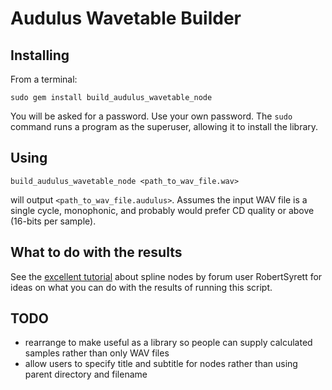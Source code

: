 # Audulus Wavetable Builder

## Installing

From a terminal:

```
sudo gem install build_audulus_wavetable_node
```

You will be asked for a password. Use your own password. The `sudo` command
runs a program as the superuser, allowing it to install the library.

## Using

```
build_audulus_wavetable_node <path_to_wav_file.wav>
```

will output `<path_to_wav_file.audulus>`. Assumes the input WAV file is
a single cycle, monophonic, and probably would prefer CD quality or above
(16-bits per sample).

## What to do with the results

See the [excellent tutorial](https://www.youtube.com/watch?v=nWPuRtrBfvM)
about spline nodes by forum user RobertSyrett for ideas on what you can do
with the results of running this script.

## TODO

- rearrange to make useful as a library so people can supply calculated
  samples rather than only WAV files
- allow users to specify title and subtitle for nodes rather than using
  parent directory and filename
